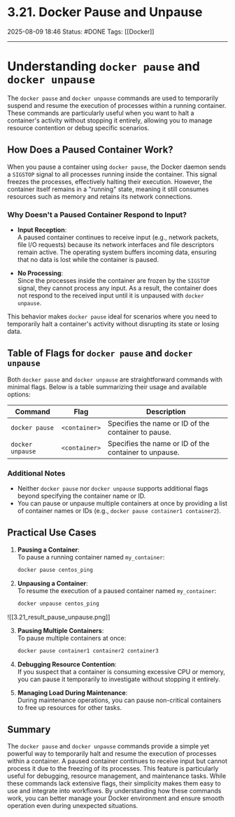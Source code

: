 # 3.21. Docker Pause and Unpause

2025-08-09 18:46
Status: #DONE 
Tags: [[Docker]]

---
# Understanding `docker pause` and `docker unpause`

The `docker pause` and `docker unpause` commands are used to temporarily suspend and resume the execution of processes within a running container. These commands are particularly useful when you want to halt a container's activity without stopping it entirely, allowing you to manage resource contention or debug specific scenarios.

## How Does a Paused Container Work?

When you pause a container using `docker pause`, the Docker daemon sends a `SIGSTOP` signal to all processes running inside the container. This signal freezes the processes, effectively halting their execution. However, the container itself remains in a "running" state, meaning it still consumes resources such as memory and retains its network connections. 

### Why Doesn't a Paused Container Respond to Input?

- **Input Reception**:  
  A paused container continues to receive input (e.g., network packets, file I/O requests) because its network interfaces and file descriptors remain active. The operating system buffers incoming data, ensuring that no data is lost while the container is paused.

- **No Processing**:  
  Since the processes inside the container are frozen by the `SIGSTOP` signal, they cannot process any input. As a result, the container does not respond to the received input until it is unpaused with `docker unpause`.

This behavior makes `docker pause` ideal for scenarios where you need to temporarily halt a container's activity without disrupting its state or losing data.

## Table of Flags for `docker pause` and `docker unpause`

Both `docker pause` and `docker unpause` are straightforward commands with minimal flags. Below is a table summarizing their usage and available options:

| Command          | Flag                  | Description                                                                                   |
|------------------|-----------------------|-----------------------------------------------------------------------------------------------|
| `docker pause`   | `<container>`         | Specifies the name or ID of the container to pause.                                           |
| `docker unpause` | `<container>`         | Specifies the name or ID of the container to unpause.                                         |

### Additional Notes
- Neither `docker pause` nor `docker unpause` supports additional flags beyond specifying the container name or ID.
- You can pause or unpause multiple containers at once by providing a list of container names or IDs (e.g., `docker pause container1 container2`).

## Practical Use Cases

1. **Pausing a Container**:  
   To pause a running container named `my_container`:  
   ```bash
   docker pause centos_ping
   ```

2. **Unpausing a Container**:  
   To resume the execution of a paused container named `my_container`:  
   ```bash
   docker unpause centos_ping
   ```

![[3.21_result_pause_unpause.png]]

3. **Pausing Multiple Containers**:  
   To pause multiple containers at once:  
   ```bash
   docker pause container1 container2 container3
   ```

4. **Debugging Resource Contention**:  
   If you suspect that a container is consuming excessive CPU or memory, you can pause it temporarily to investigate without stopping it entirely.

5. **Managing Load During Maintenance**:  
   During maintenance operations, you can pause non-critical containers to free up resources for other tasks.

## Summary

The `docker pause` and `docker unpause` commands provide a simple yet powerful way to temporarily halt and resume the execution of processes within a container. A paused container continues to receive input but cannot process it due to the freezing of its processes. This feature is particularly useful for debugging, resource management, and maintenance tasks. While these commands lack extensive flags, their simplicity makes them easy to use and integrate into workflows. By understanding how these commands work, you can better manage your Docker environment and ensure smooth operation even during unexpected situations.